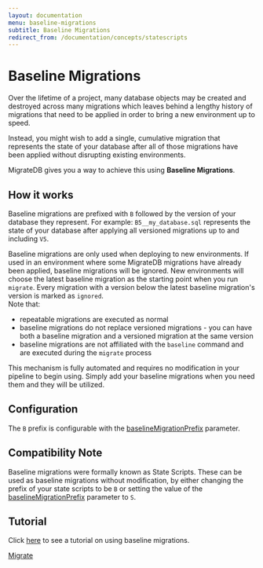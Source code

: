 ```yaml
---
layout: documentation
menu: baseline-migrations
subtitle: Baseline Migrations
redirect_from: /documentation/concepts/statescripts
---
```


# Baseline Migrations

Over the lifetime of a project, many database objects may be created and destroyed across many migrations which leaves
behind a lengthy history of migrations that need to be applied in order to bring a new environment up to speed.

Instead, you might wish to add a single, cumulative migration that represents the state of your database after all of
those migrations have been applied without disrupting existing environments.

MigrateDB gives you a way to achieve this using **Baseline Migrations**.

## How it works

Baseline migrations are prefixed with `B` followed by the version of your database they represent. For
example: `B5__my_database.sql` represents the state of your database after applying all versioned migrations up to and
including `V5`.

Baseline migrations are only used when deploying to new environments. If used in an environment where some MigrateDB
migrations have already been applied, baseline migrations will be ignored. New environments will choose the latest
baseline migration as the starting point when you run `migrate`. Every migration with a version below the latest
baseline migration's version is marked as `ignored`. <br/>
Note that:

- repeatable migrations are executed as normal
- baseline migrations do not replace versioned migrations - you can have both a baseline migration and a versioned
  migration at the same version
- baseline migrations are not affiliated with the `baseline` command and are executed during the `migrate` process

This mechanism is fully automated and requires no modification in your pipeline to begin using. Simply add your baseline
migrations when you need them and they will be utilized.

## Configuration

The `B` prefix is configurable with
the [baselineMigrationPrefix](/migratedb/documentation/configuration/parameters/baselineMigrationPrefix) parameter.

## Compatibility Note

Baseline migrations were formally known as State Scripts. These can be used as baseline migrations without modification,
by either changing the prefix of your state scripts to be `B` or setting the value of
the [baselineMigrationPrefix](/migratedb/documentation/configuration/parameters/baselineMigrationPrefix) parameter to `S`.

## Tutorial

Click [here](/migratedb/documentation/tutorials/baseline-migrations) to see a tutorial on using baseline migrations.

<p class="next-steps">
    <a class="btn btn-primary" href="/migratedb/documentation/command/migrate">Migrate<i class="fa fa-arrow-right"></i></a>
</p>
